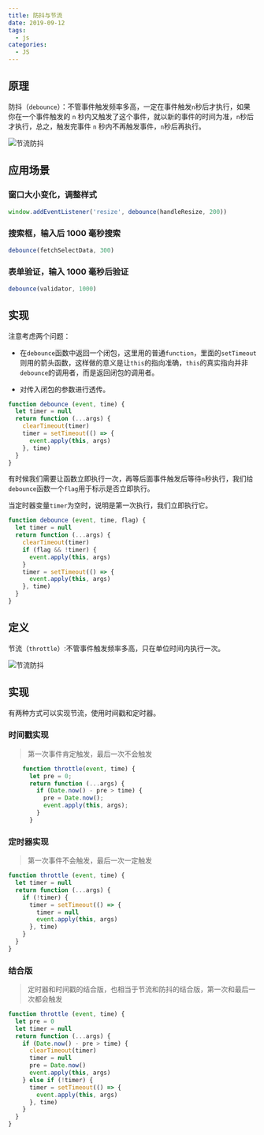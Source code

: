 ```yaml
---
title: 防抖与节流
date: 2019-09-12
tags:
  - js
categories:
  - JS
---
```


## 原理

防抖（`debounce`）：不管事件触发频率多高，一定在事件触发`n`秒后才执行，如果你在一个事件触发的 `n` 秒内又触发了这个事件，就以新的事件的时间为准，`n`秒后才执行，总之，触发完事件 `n` 秒内不再触发事件，`n`秒后再执行。

<img :src="$withBase('/image/节流防抖.gif')" alt="节流防抖">

## 应用场景

### 窗口大小变化，调整样式

```js
window.addEventListener('resize', debounce(handleResize, 200))
```

### 搜索框，输入后 1000 毫秒搜索

```js
debounce(fetchSelectData, 300)
```

### 表单验证，输入 1000 毫秒后验证

```js
debounce(validator, 1000)
```

## 实现

注意考虑两个问题：

- 在`debounce`函数中返回一个闭包，这里用的普通`function`，里面的`setTimeout`则用的箭头函数，这样做的意义是让`this`的指向准确，`this`的真实指向并非`debounce`的调用者，而是返回闭包的调用者。

- 对传入闭包的参数进行透传。

```js
function debounce (event, time) {
  let timer = null
  return function (...args) {
    clearTimeout(timer)
    timer = setTimeout(() => {
      event.apply(this, args)
    }, time)
  }
}
```

有时候我们需要让函数立即执行一次，再等后面事件触发后等待`n`秒执行，我们给`debounce`函数一个`flag`用于标示是否立即执行。

当定时器变量`timer`为空时，说明是第一次执行，我们立即执行它。

```js
function debounce (event, time, flag) {
  let timer = null
  return function (...args) {
    clearTimeout(timer)
    if (flag && !timer) {
      event.apply(this, args)
    }
    timer = setTimeout(() => {
      event.apply(this, args)
    }, time)
  }
}
```

## 定义

节流（`throttle`）:不管事件触发频率多高，只在单位时间内执行一次。

<img :src="$withBase('/image/节流防抖.gif')" alt="节流防抖">

## 实现

有两种方式可以实现节流，使用时间戳和定时器。

### 时间戳实现

> 第一次事件肯定触发，最后一次不会触发

```js
    function throttle(event, time) {
      let pre = 0;
      return function (...args) {
        if (Date.now() - pre > time) {
          pre = Date.now();
          event.apply(this, args);
        }
      }
```

### 定时器实现

> 第一次事件不会触发，最后一次一定触发

```js
function throttle (event, time) {
  let timer = null
  return function (...args) {
    if (!timer) {
      timer = setTimeout(() => {
        timer = null
        event.apply(this, args)
      }, time)
    }
  }
}
```

### 结合版

> 定时器和时间戳的结合版，也相当于节流和防抖的结合版，第一次和最后一次都会触发

```js
function throttle (event, time) {
  let pre = 0
  let timer = null
  return function (...args) {
    if (Date.now() - pre > time) {
      clearTimeout(timer)
      timer = null
      pre = Date.now()
      event.apply(this, args)
    } else if (!timer) {
      timer = setTimeout(() => {
        event.apply(this, args)
      }, time)
    }
  }
}
```
